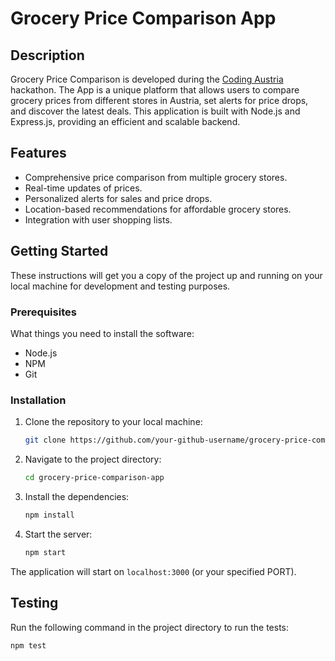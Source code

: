 # Grocery Price Comparison App

## Description

Grocery Price Comparison is developed during the [Coding Austria](https://codingaustria.at/) hackathon. The App is a unique platform that allows users to compare grocery prices from different stores in Austria, set alerts for price drops, and discover the latest deals. This application is built with Node.js and Express.js, providing an efficient and scalable backend.

## Features

- Comprehensive price comparison from multiple grocery stores.
- Real-time updates of prices.
- Personalized alerts for sales and price drops.
- Location-based recommendations for affordable grocery stores.
- Integration with user shopping lists.

## Getting Started

These instructions will get you a copy of the project up and running on your local machine for development and testing purposes.

### Prerequisites

What things you need to install the software:

- Node.js
- NPM
- Git

### Installation

1. Clone the repository to your local machine:

   ```sh
   git clone https://github.com/your-github-username/grocery-price-comparison-app.git
   ```

2. Navigate to the project directory:

   ```sh
   cd grocery-price-comparison-app
   ```

3. Install the dependencies:

   ```sh
   npm install
   ```

4. Start the server:

   ```sh
   npm start
   ```

The application will start on `localhost:3000` (or your specified PORT).

## Testing

Run the following command in the project directory to run the tests:

```sh
npm test
```
